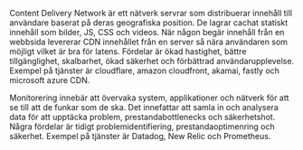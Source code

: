 Content Delivery Network är ett nätverk servrar som distribuerar innehåll till användare baserat på deras geografiska position. De lagrar cachat statiskt innehåll som bilder, JS, CSS och videos. När någon begär innehåll från en webbsida levererar CDN innehållet från en server så nära användaren som möjligt vilket är bra för latens. Fördelar är ökad hastighet, bättre tillgänglighet, skalbarhet, ökad säkerhet och förbättrad användarupplevelse. Exempel på tjänster är cloudflare, amazon cloudfront, akamai, fastly och microsoft azure CDN.

Monitorering innebär att övervaka system, applikationer och nätverk för att se till att de funkar som de ska. Det innefattar att samla in och analysera data för att upptäcka problem, prestandabottlenecks och säkerhetshot. Några fördelar är tidigt problemidentifiering, prestandaoptimenring och säkerhet. Exempel på tjänster är Datadog, New Relic och Prometheus.

